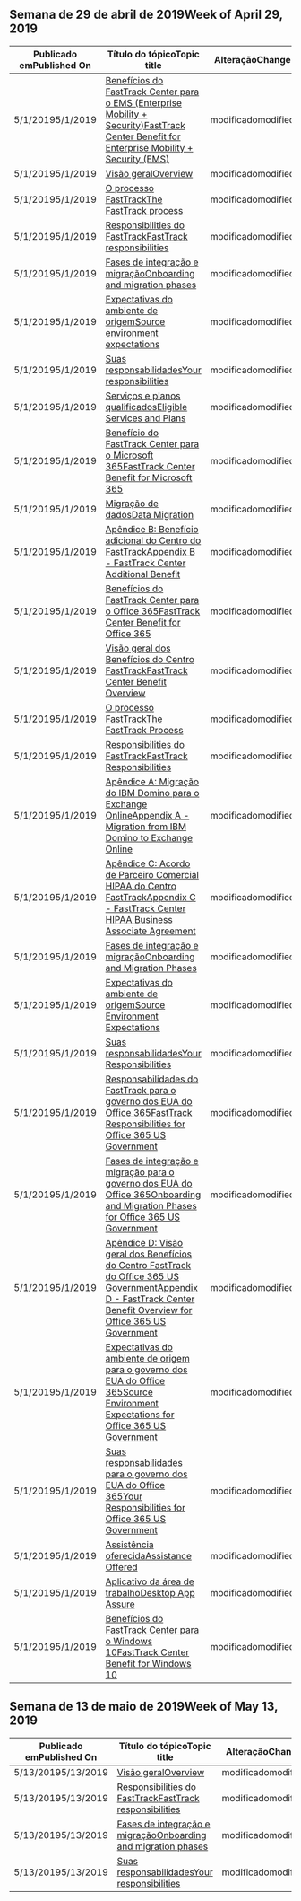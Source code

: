 <!-- This file is generated automatically each week. Changes made to this file will be overwritten.-->




## <a name="week-of-april-29-2019"></a><span data-ttu-id="0b523-101">Semana de 29 de abril de 2019</span><span class="sxs-lookup"><span data-stu-id="0b523-101">Week of April 29, 2019</span></span>


| <span data-ttu-id="0b523-102">Publicado em</span><span class="sxs-lookup"><span data-stu-id="0b523-102">Published On</span></span> |<span data-ttu-id="0b523-103">Título do tópico</span><span class="sxs-lookup"><span data-stu-id="0b523-103">Topic title</span></span> | <span data-ttu-id="0b523-104">Alteração</span><span class="sxs-lookup"><span data-stu-id="0b523-104">Change</span></span> |
|------|------------|--------|
| <span data-ttu-id="0b523-105">5/1/2019</span><span class="sxs-lookup"><span data-stu-id="0b523-105">5/1/2019</span></span> | [<span data-ttu-id="0b523-106">Benefícios do FastTrack Center para o EMS (Enterprise Mobility + Security)</span><span class="sxs-lookup"><span data-stu-id="0b523-106">FastTrack Center Benefit for Enterprise Mobility + Security (EMS)</span></span>](/FastTrack/ems-fasttrack-benefit-for-ems) | <span data-ttu-id="0b523-107">modificado</span><span class="sxs-lookup"><span data-stu-id="0b523-107">modified</span></span> |
| <span data-ttu-id="0b523-108">5/1/2019</span><span class="sxs-lookup"><span data-stu-id="0b523-108">5/1/2019</span></span> | [<span data-ttu-id="0b523-109">Visão geral</span><span class="sxs-lookup"><span data-stu-id="0b523-109">Overview</span></span>](/FastTrack/ems-fasttrack-benefit-overview) | <span data-ttu-id="0b523-110">modificado</span><span class="sxs-lookup"><span data-stu-id="0b523-110">modified</span></span> |
| <span data-ttu-id="0b523-111">5/1/2019</span><span class="sxs-lookup"><span data-stu-id="0b523-111">5/1/2019</span></span> | [<span data-ttu-id="0b523-112">O processo FastTrack</span><span class="sxs-lookup"><span data-stu-id="0b523-112">The FastTrack process</span></span>](/FastTrack/ems-fasttrack-process) | <span data-ttu-id="0b523-113">modificado</span><span class="sxs-lookup"><span data-stu-id="0b523-113">modified</span></span> |
| <span data-ttu-id="0b523-114">5/1/2019</span><span class="sxs-lookup"><span data-stu-id="0b523-114">5/1/2019</span></span> | [<span data-ttu-id="0b523-115">Responsibilities do FastTrack</span><span class="sxs-lookup"><span data-stu-id="0b523-115">FastTrack responsibilities</span></span>](/FastTrack/ems-fasttrack-responsibilities) | <span data-ttu-id="0b523-116">modificado</span><span class="sxs-lookup"><span data-stu-id="0b523-116">modified</span></span> |
| <span data-ttu-id="0b523-117">5/1/2019</span><span class="sxs-lookup"><span data-stu-id="0b523-117">5/1/2019</span></span> | [<span data-ttu-id="0b523-118">Fases de integração e migração</span><span class="sxs-lookup"><span data-stu-id="0b523-118">Onboarding and migration phases</span></span>](/FastTrack/ems-onboarding-phases) | <span data-ttu-id="0b523-119">modificado</span><span class="sxs-lookup"><span data-stu-id="0b523-119">modified</span></span> |
| <span data-ttu-id="0b523-120">5/1/2019</span><span class="sxs-lookup"><span data-stu-id="0b523-120">5/1/2019</span></span> | [<span data-ttu-id="0b523-121">Expectativas do ambiente de origem</span><span class="sxs-lookup"><span data-stu-id="0b523-121">Source environment expectations</span></span>](/FastTrack/ems-source-environment-expectations) | <span data-ttu-id="0b523-122">modificado</span><span class="sxs-lookup"><span data-stu-id="0b523-122">modified</span></span> |
| <span data-ttu-id="0b523-123">5/1/2019</span><span class="sxs-lookup"><span data-stu-id="0b523-123">5/1/2019</span></span> | [<span data-ttu-id="0b523-124">Suas responsabilidades</span><span class="sxs-lookup"><span data-stu-id="0b523-124">Your responsibilities</span></span>](/FastTrack/ems-your-responsibilities) | <span data-ttu-id="0b523-125">modificado</span><span class="sxs-lookup"><span data-stu-id="0b523-125">modified</span></span> |
| <span data-ttu-id="0b523-126">5/1/2019</span><span class="sxs-lookup"><span data-stu-id="0b523-126">5/1/2019</span></span> | [<span data-ttu-id="0b523-127">Serviços e planos qualificados</span><span class="sxs-lookup"><span data-stu-id="0b523-127">Eligible Services and Plans</span></span>](/FastTrack/m365-eligible-services-and-plans) | <span data-ttu-id="0b523-128">modificado</span><span class="sxs-lookup"><span data-stu-id="0b523-128">modified</span></span> |
| <span data-ttu-id="0b523-129">5/1/2019</span><span class="sxs-lookup"><span data-stu-id="0b523-129">5/1/2019</span></span> | [<span data-ttu-id="0b523-130">Benefício do FastTrack Center para o Microsoft 365</span><span class="sxs-lookup"><span data-stu-id="0b523-130">FastTrack Center Benefit for Microsoft 365</span></span>](/FastTrack/m365-fasttrack-benefit-overview) | <span data-ttu-id="0b523-131">modificado</span><span class="sxs-lookup"><span data-stu-id="0b523-131">modified</span></span> |
| <span data-ttu-id="0b523-132">5/1/2019</span><span class="sxs-lookup"><span data-stu-id="0b523-132">5/1/2019</span></span> | [<span data-ttu-id="0b523-133">Migração de dados</span><span class="sxs-lookup"><span data-stu-id="0b523-133">Data Migration</span></span>](/FastTrack/o365-data-migration) | <span data-ttu-id="0b523-134">modificado</span><span class="sxs-lookup"><span data-stu-id="0b523-134">modified</span></span> |
| <span data-ttu-id="0b523-135">5/1/2019</span><span class="sxs-lookup"><span data-stu-id="0b523-135">5/1/2019</span></span> | [<span data-ttu-id="0b523-136">Apêndice B: Benefício adicional do Centro do FastTrack</span><span class="sxs-lookup"><span data-stu-id="0b523-136">Appendix B - FastTrack Center Additional Benefit</span></span>](/FastTrack/o365-fasttrack-additional-benefits) | <span data-ttu-id="0b523-137">modificado</span><span class="sxs-lookup"><span data-stu-id="0b523-137">modified</span></span> |
| <span data-ttu-id="0b523-138">5/1/2019</span><span class="sxs-lookup"><span data-stu-id="0b523-138">5/1/2019</span></span> | [<span data-ttu-id="0b523-139">Benefícios do FastTrack Center para o Office 365</span><span class="sxs-lookup"><span data-stu-id="0b523-139">FastTrack Center Benefit for Office 365</span></span>](/FastTrack/o365-fasttrack-benefit-for-office-365) | <span data-ttu-id="0b523-140">modificado</span><span class="sxs-lookup"><span data-stu-id="0b523-140">modified</span></span> |
| <span data-ttu-id="0b523-141">5/1/2019</span><span class="sxs-lookup"><span data-stu-id="0b523-141">5/1/2019</span></span> | [<span data-ttu-id="0b523-142">Visão geral dos Benefícios do Centro FastTrack</span><span class="sxs-lookup"><span data-stu-id="0b523-142">FastTrack Center Benefit Overview</span></span>](/FastTrack/o365-fasttrack-benefit-overview) | <span data-ttu-id="0b523-143">modificado</span><span class="sxs-lookup"><span data-stu-id="0b523-143">modified</span></span> |
| <span data-ttu-id="0b523-144">5/1/2019</span><span class="sxs-lookup"><span data-stu-id="0b523-144">5/1/2019</span></span> | [<span data-ttu-id="0b523-145">O processo FastTrack</span><span class="sxs-lookup"><span data-stu-id="0b523-145">The FastTrack Process</span></span>](/FastTrack/o365-fasttrack-process) | <span data-ttu-id="0b523-146">modificado</span><span class="sxs-lookup"><span data-stu-id="0b523-146">modified</span></span> |
| <span data-ttu-id="0b523-147">5/1/2019</span><span class="sxs-lookup"><span data-stu-id="0b523-147">5/1/2019</span></span> | [<span data-ttu-id="0b523-148">Responsibilities do FastTrack</span><span class="sxs-lookup"><span data-stu-id="0b523-148">FastTrack Responsibilities</span></span>](/FastTrack/o365-fasttrack-responsibilities) | <span data-ttu-id="0b523-149">modificado</span><span class="sxs-lookup"><span data-stu-id="0b523-149">modified</span></span> |
| <span data-ttu-id="0b523-150">5/1/2019</span><span class="sxs-lookup"><span data-stu-id="0b523-150">5/1/2019</span></span> | [<span data-ttu-id="0b523-151">Apêndice A: Migração do IBM Domino para o Exchange Online</span><span class="sxs-lookup"><span data-stu-id="0b523-151">Appendix A - Migration from IBM Domino to Exchange Online</span></span>](/FastTrack/o365-from-ibm-domino-to-exchange-online) | <span data-ttu-id="0b523-152">modificado</span><span class="sxs-lookup"><span data-stu-id="0b523-152">modified</span></span> |
| <span data-ttu-id="0b523-153">5/1/2019</span><span class="sxs-lookup"><span data-stu-id="0b523-153">5/1/2019</span></span> | [<span data-ttu-id="0b523-154">Apêndice C: Acordo de Parceiro Comercial HIPAA do Centro FastTrack</span><span class="sxs-lookup"><span data-stu-id="0b523-154">Appendix C - FastTrack Center HIPAA Business Associate Agreement</span></span>](/FastTrack/o365-hipaa-business-associate-agreement) | <span data-ttu-id="0b523-155">modificado</span><span class="sxs-lookup"><span data-stu-id="0b523-155">modified</span></span> |
| <span data-ttu-id="0b523-156">5/1/2019</span><span class="sxs-lookup"><span data-stu-id="0b523-156">5/1/2019</span></span> | [<span data-ttu-id="0b523-157">Fases de integração e migração</span><span class="sxs-lookup"><span data-stu-id="0b523-157">Onboarding and Migration Phases</span></span>](/FastTrack/o365-onboarding-and-migration) | <span data-ttu-id="0b523-158">modificado</span><span class="sxs-lookup"><span data-stu-id="0b523-158">modified</span></span> |
| <span data-ttu-id="0b523-159">5/1/2019</span><span class="sxs-lookup"><span data-stu-id="0b523-159">5/1/2019</span></span> | [<span data-ttu-id="0b523-160">Expectativas do ambiente de origem</span><span class="sxs-lookup"><span data-stu-id="0b523-160">Source Environment Expectations</span></span>](/FastTrack/o365-source-environment-expectations) | <span data-ttu-id="0b523-161">modificado</span><span class="sxs-lookup"><span data-stu-id="0b523-161">modified</span></span> |
| <span data-ttu-id="0b523-162">5/1/2019</span><span class="sxs-lookup"><span data-stu-id="0b523-162">5/1/2019</span></span> | [<span data-ttu-id="0b523-163">Suas responsabilidades</span><span class="sxs-lookup"><span data-stu-id="0b523-163">Your Responsibilities</span></span>](/FastTrack/o365-your-responsibilities) | <span data-ttu-id="0b523-164">modificado</span><span class="sxs-lookup"><span data-stu-id="0b523-164">modified</span></span> |
| <span data-ttu-id="0b523-165">5/1/2019</span><span class="sxs-lookup"><span data-stu-id="0b523-165">5/1/2019</span></span> | [<span data-ttu-id="0b523-166">Responsabilidades do FastTrack para o governo dos EUA do Office 365</span><span class="sxs-lookup"><span data-stu-id="0b523-166">FastTrack Responsibilities for Office 365 US Government</span></span>](/FastTrack/us-gov-appendix-fasttrack-responsibilities) | <span data-ttu-id="0b523-167">modificado</span><span class="sxs-lookup"><span data-stu-id="0b523-167">modified</span></span> |
| <span data-ttu-id="0b523-168">5/1/2019</span><span class="sxs-lookup"><span data-stu-id="0b523-168">5/1/2019</span></span> | [<span data-ttu-id="0b523-169">Fases de integração e migração para o governo dos EUA do Office 365</span><span class="sxs-lookup"><span data-stu-id="0b523-169">Onboarding and Migration Phases for Office 365 US Government</span></span>](/FastTrack/us-gov-appendix-onboarding-and-migration) | <span data-ttu-id="0b523-170">modificado</span><span class="sxs-lookup"><span data-stu-id="0b523-170">modified</span></span> |
| <span data-ttu-id="0b523-171">5/1/2019</span><span class="sxs-lookup"><span data-stu-id="0b523-171">5/1/2019</span></span> | [<span data-ttu-id="0b523-172">Apêndice D: Visão geral dos Benefícios do Centro FastTrack do Office 365 US Government</span><span class="sxs-lookup"><span data-stu-id="0b523-172">Appendix D - FastTrack Center Benefit Overview for Office 365 US Government</span></span>](/FastTrack/us-gov-appendix-overview) | <span data-ttu-id="0b523-173">modificado</span><span class="sxs-lookup"><span data-stu-id="0b523-173">modified</span></span> |
| <span data-ttu-id="0b523-174">5/1/2019</span><span class="sxs-lookup"><span data-stu-id="0b523-174">5/1/2019</span></span> | [<span data-ttu-id="0b523-175">Expectativas do ambiente de origem para o governo dos EUA do Office 365</span><span class="sxs-lookup"><span data-stu-id="0b523-175">Source Environment Expectations for Office 365 US Government</span></span>](/FastTrack/us-gov-appendix-source-environment-expectations) | <span data-ttu-id="0b523-176">modificado</span><span class="sxs-lookup"><span data-stu-id="0b523-176">modified</span></span> |
| <span data-ttu-id="0b523-177">5/1/2019</span><span class="sxs-lookup"><span data-stu-id="0b523-177">5/1/2019</span></span> | [<span data-ttu-id="0b523-178">Suas responsabilidades para o governo dos EUA do Office 365</span><span class="sxs-lookup"><span data-stu-id="0b523-178">Your Responsibilities for Office 365 US Government</span></span>](/FastTrack/us-gov-appendix-your-responsibilities) | <span data-ttu-id="0b523-179">modificado</span><span class="sxs-lookup"><span data-stu-id="0b523-179">modified</span></span> |
| <span data-ttu-id="0b523-180">5/1/2019</span><span class="sxs-lookup"><span data-stu-id="0b523-180">5/1/2019</span></span> | [<span data-ttu-id="0b523-181">Assistência oferecida</span><span class="sxs-lookup"><span data-stu-id="0b523-181">Assistance Offered</span></span>](/FastTrack/win-10-daa-assistance-offered) | <span data-ttu-id="0b523-182">modificado</span><span class="sxs-lookup"><span data-stu-id="0b523-182">modified</span></span> |
| <span data-ttu-id="0b523-183">5/1/2019</span><span class="sxs-lookup"><span data-stu-id="0b523-183">5/1/2019</span></span> | [<span data-ttu-id="0b523-184">Aplicativo da área de trabalho</span><span class="sxs-lookup"><span data-stu-id="0b523-184">Desktop App Assure</span></span>](/FastTrack/win-10-desktop-app-assure) | <span data-ttu-id="0b523-185">modificado</span><span class="sxs-lookup"><span data-stu-id="0b523-185">modified</span></span> |
| <span data-ttu-id="0b523-186">5/1/2019</span><span class="sxs-lookup"><span data-stu-id="0b523-186">5/1/2019</span></span> | [<span data-ttu-id="0b523-187">Benefícios do FastTrack Center para o Windows 10</span><span class="sxs-lookup"><span data-stu-id="0b523-187">FastTrack Center Benefit for Windows 10</span></span>](/FastTrack/win-10-fasttrack-benefit-for-windows-10) | <span data-ttu-id="0b523-188">modificado</span><span class="sxs-lookup"><span data-stu-id="0b523-188">modified</span></span> |


## <a name="week-of-may-13-2019"></a><span data-ttu-id="0b523-189">Semana de 13 de maio de 2019</span><span class="sxs-lookup"><span data-stu-id="0b523-189">Week of May 13, 2019</span></span>


| <span data-ttu-id="0b523-190">Publicado em</span><span class="sxs-lookup"><span data-stu-id="0b523-190">Published On</span></span> |<span data-ttu-id="0b523-191">Título do tópico</span><span class="sxs-lookup"><span data-stu-id="0b523-191">Topic title</span></span> | <span data-ttu-id="0b523-192">Alteração</span><span class="sxs-lookup"><span data-stu-id="0b523-192">Change</span></span> |
|------|------------|--------|
| <span data-ttu-id="0b523-193">5/13/2019</span><span class="sxs-lookup"><span data-stu-id="0b523-193">5/13/2019</span></span> | [<span data-ttu-id="0b523-194">Visão geral</span><span class="sxs-lookup"><span data-stu-id="0b523-194">Overview</span></span>](/FastTrack/ems-fasttrack-benefit-overview) | <span data-ttu-id="0b523-195">modificado</span><span class="sxs-lookup"><span data-stu-id="0b523-195">modified</span></span> |
| <span data-ttu-id="0b523-196">5/13/2019</span><span class="sxs-lookup"><span data-stu-id="0b523-196">5/13/2019</span></span> | [<span data-ttu-id="0b523-197">Responsibilities do FastTrack</span><span class="sxs-lookup"><span data-stu-id="0b523-197">FastTrack responsibilities</span></span>](/FastTrack/ems-fasttrack-responsibilities) | <span data-ttu-id="0b523-198">modificado</span><span class="sxs-lookup"><span data-stu-id="0b523-198">modified</span></span> |
| <span data-ttu-id="0b523-199">5/13/2019</span><span class="sxs-lookup"><span data-stu-id="0b523-199">5/13/2019</span></span> | [<span data-ttu-id="0b523-200">Fases de integração e migração</span><span class="sxs-lookup"><span data-stu-id="0b523-200">Onboarding and migration phases</span></span>](/FastTrack/ems-onboarding-phases) | <span data-ttu-id="0b523-201">modificado</span><span class="sxs-lookup"><span data-stu-id="0b523-201">modified</span></span> |
| <span data-ttu-id="0b523-202">5/13/2019</span><span class="sxs-lookup"><span data-stu-id="0b523-202">5/13/2019</span></span> | [<span data-ttu-id="0b523-203">Suas responsabilidades</span><span class="sxs-lookup"><span data-stu-id="0b523-203">Your responsibilities</span></span>](/FastTrack/ems-your-responsibilities) | <span data-ttu-id="0b523-204">modificado</span><span class="sxs-lookup"><span data-stu-id="0b523-204">modified</span></span> |
